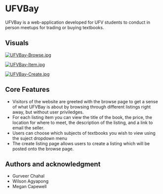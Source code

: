 # UFVBay


UFVBay is a web-application developed for UFV students to conduct in person meetups for trading or buying textbooks.


## Visuals
[![UFVBay-Browse.jpg](https://i.postimg.cc/qqwTc8Gp/UFVBay-Browse.jpg)](https://postimg.cc/bSZWpSM5)

[![UFVBay-Item.jpg](https://i.postimg.cc/25gSPnMz/UFVBay-Item.jpg)](https://postimg.cc/Z9FmNvJg)

[![UFVBay-Create.jpg](https://i.postimg.cc/fL0fNjb5/UFVBay-Create.jpg)](https://postimg.cc/phRFQjzn)



## Core Features
- Visitors of the website are greeted with the browse page to get a sense of what UFVBay is about by browsing through different listings right away, but without user priviledges. 
- For each listing item you can view the title of the book, the price, the location for where to meet, the description of the listing, and a link to email the seller.
- Users can choose which subjects of textbooks you wish to view using the suject dropdown menu
- The create listing page allows users to create a listing which will be posted onto the browse page.




## Authors and acknowledgment
- Gurveer Chahal
- Wilson Agyapong
- Megan Capewell

